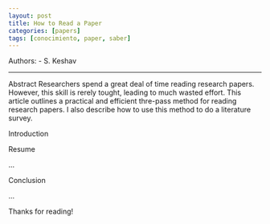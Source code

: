 ```yaml
---
layout: post
title: How to Read a Paper
categories: [papers]
tags: [conocimiento, paper, saber]
---
```


<!--Resumen-->

Authors:
    - S. Keshav

---
<!--more-->

Abstract
Researchers spend a great deal of time reading research papers. However, this skill is rerely tought, 
leading to much wasted effort. This article outlines a practical and efficient thre-pass method for reading research papers.
I also describe how to use this method to do a literature survey.


Introduction



Resume

...

Conclusion

...
  
Thanks for reading!